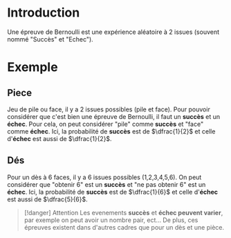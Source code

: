 # Introduction
Une épreuve de Bernoulli est une expérience aléatoire à 2 issues (souvent nommé "Succès" et "Echec").

# Exemple
## Piece
Jeu de pile ou face, il y a 2 issues possibles (pile et face).
Pour pouvoir considérer que c'est bien une épreuve de Bernoulli, il faut un **succès** et un **échec**.
Pour cela, on peut considérer "pile" comme **succès** et "face" comme **échec**.
Ici, la probabilité de **succès** est de $\dfrac{1}{2}$ et celle d'**échec** est aussi de $\dfrac{1}{2}$.

## Dés
Pour un dès à 6 faces, il y a 6 issues possibles (1,2,3,4,5,6).
On peut considérer que "obtenir 6" est un **succès** et "ne pas obtenir 6" est un **échec**.
Ici, la probabilité de **succès** est de $\dfrac{1}{6}$ et celle d'**échec** est aussi de $\dfrac{5}{6}$.
> [!danger] Attention
> Les evenements **succès** et **échec peuvent varier**, par exemple on peut avoir un nombre pair, ect...
> De plus, ces épreuves existent dans d'autres cadres que pour un dès et une pièce.

